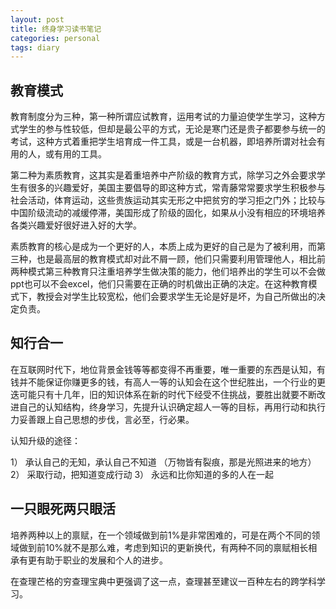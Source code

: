```yaml
---
layout: post
title: 终身学习读书笔记
categories: personal
tags: diary
---
```


## 教育模式

教育制度分为三种，第一种所谓应试教育，运用考试的力量迫使学生学习，这种方式学生的参与性较低，但却是最公平的方式，无论是寒门还是贵子都要参与统一的考试，这种方式着重把学生培育成一件工具，或是一台机器，即培养所谓对社会有用的人，或有用的工具。

第二种为素质教育，这其实是着重培养中产阶级的教育方式，除学习之外会要求学生有很多的兴趣爱好，美国主要倡导的即这种方式，常青藤常常要求学生积极参与社会活动，体育运动，这些贵族运动其实无形之中把贫穷的学习拒之门外；比较与中国阶级流动的减缓停滞，美国形成了阶级的固化，如果从小没有相应的环境培养各类兴趣爱好很好进入好的大学。

素质教育的核心是成为一个更好的人，本质上成为更好的自己是为了被利用，而第三种，也是最高层的教育模式却对此不屑一顾，他们只需要利用管理他人，相比前两种模式第三种教育只注重培养学生做决策的能力，他们培养出的学生可以不会做ppt也可以不会excel，他们只需要在正确的时机做出正确的决定。在这种教育模式下，教授会对学生比较宽松，他们会要求学生无论是好是坏，为自己所做出的决定负责。

## 知行合一

在互联网时代下，地位背景金钱等等都变得不再重要，唯一重要的东西是认知，有钱并不能保证你赚更多的钱，有高人一等的认知会在这个世纪胜出，一个行业的更迭可能只有十几年，旧的知识体系在新的时代下经受不住挑战，要胜出就要不断改进自己的认知结构，终身学习，先提升认识确定超人一等的目标，再用行动和执行力妥善跟上自己思想的步伐，言必至，行必果。

认知升级的途径：

1） 承认自己的无知，承认自己不知道 （万物皆有裂痕，那是光照进来的地方）
2） 采取行动，把知道变成行动
3） 永远和比你知道的多的人在一起

## 一只眼死两只眼活

培养两种以上的禀赋，在一个领域做到前1%是非常困难的，可是在两个不同的领域做到前10%就不是那么难，考虑到知识的更新换代，有两种不同的禀赋相长相承有更有助于职业的发展和个人的进步。

在查理芒格的穷查理宝典中更强调了这一点，查理甚至建议一百种左右的跨学科学习。

